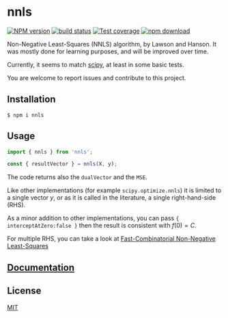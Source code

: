 # nnls

[![NPM version][npm-image]][npm-url]
[![build status][ci-image]][ci-url]
[![Test coverage][codecov-image]][codecov-url]
[![npm download][download-image]][download-url]

Non-Negative Least-Squares (NNLS) algorithm, by Lawson and Hanson. It was mostly done for learning purposes, and will be improved over time.

Currently, it seems to match [scipy](https://docs.scipy.org/doc/scipy/reference/generated/scipy.optimize.nnls.html), at least in some basic tests.

You are welcome to report issues and contribute to this project.

## Installation

`$ npm i nnls`

## Usage

```js
import { nnls } from 'nnls';

const { resultVector } = nnls(X, y);
```

The code returns also the `dualVector` and the `MSE`.

Like other implementations (for example `scipy.optimize.nnls`) it is limited to a single vector $y$, or as it is called in the literature, a single right-hand-side (RHS).

As a minor addition to other implementations, you can pass `{ interceptAtZero:false }` then the result is consistent with $f(0)=C$.

For multiple RHS, you can take a look at [Fast-Combinatorial Non-Negative Least-Squares](https://github.com/mljs/fcnnls)

## [Documentation](https://mljs.github.io/nnls/)

## License

[MIT](./LICENSE)

[npm-image]: https://img.shields.io/npm/v/nnls.svg
[npm-url]: https://www.npmjs.com/package/nnls
[ci-image]: https://github.com/mljs/nnls/workflows/Node.js%20CI/badge.svg?branch=main
[ci-url]: https://github.com/mljs/nnls/actions?query=workflow%3A%22Node.js+CI%22
[codecov-image]: https://img.shields.io/codecov/c/github/mljs/nnls.svg
[codecov-url]: https://codecov.io/gh/mljs/nnls
[download-image]: https://img.shields.io/npm/dm/nnls.svg
[download-url]: https://www.npmjs.com/package/nnls
